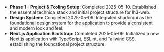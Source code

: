 - **Phase 1 – Project & Tooling Setup:** Completed 2025-05-10. Established the essential technical stack and initial project structure for lh3-web.
- **Design System:** Completed 2025-05-09. Integrated shadcn/ui as the foundational design system for the application to provide a consistent and modern look and feel.
- **Next.js Application Bootstrap:** Completed 2025-05-09. Initialized a new Next.js application with TypeScript, ESLint, and Tailwind CSS, establishing the foundational project structure.
